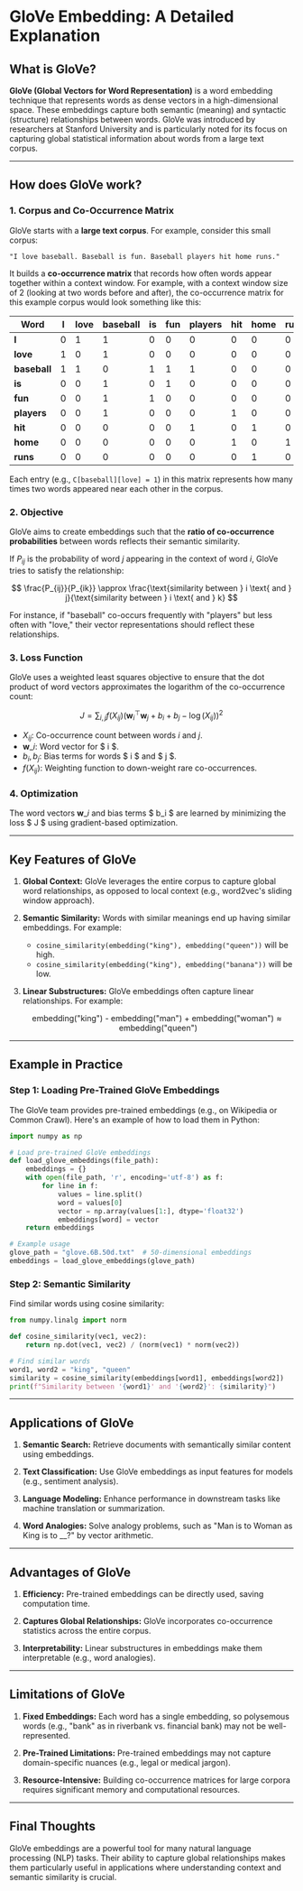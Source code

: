 # GloVe Embedding: A Detailed Explanation

## What is GloVe?

**GloVe (Global Vectors for Word Representation)** is a word embedding technique that represents words as dense vectors in a high-dimensional space. These embeddings capture both semantic (meaning) and syntactic (structure) relationships between words. GloVe was introduced by researchers at Stanford University and is particularly noted for its focus on capturing global statistical information about words from a large text corpus.

---

## How does GloVe work?

### 1. Corpus and Co-Occurrence Matrix

GloVe starts with a **large text corpus**. For example, consider this small corpus:

```
"I love baseball. Baseball is fun. Baseball players hit home runs."
```

It builds a **co-occurrence matrix** that records how often words appear together within a context window. For example, with a context window size of 2 (looking at two words before and after), the co-occurrence matrix for this example corpus would look something like this:

| Word         | I   | love | baseball | is  | fun | players | hit | home | runs |
| ------------ | --- | ---- | -------- | --- | --- | ------- | --- | ---- | ---- |
| **I**        | 0   | 1    | 1        | 0   | 0   | 0       | 0   | 0    | 0    |
| **love**     | 1   | 0    | 1        | 0   | 0   | 0       | 0   | 0    | 0    |
| **baseball** | 1   | 1    | 0        | 1   | 1   | 1       | 0   | 0    | 0    |
| **is**       | 0   | 0    | 1        | 0   | 1   | 0       | 0   | 0    | 0    |
| **fun**      | 0   | 0    | 1        | 1   | 0   | 0       | 0   | 0    | 0    |
| **players**  | 0   | 0    | 1        | 0   | 0   | 0       | 1   | 0    | 0    |
| **hit**      | 0   | 0    | 0        | 0   | 0   | 1       | 0   | 1    | 0    |
| **home**     | 0   | 0    | 0        | 0   | 0   | 0       | 1   | 0    | 1    |
| **runs**     | 0   | 0    | 0        | 0   | 0   | 0       | 0   | 1    | 0    |

Each entry (e.g., `C[baseball][love] = 1`) in this matrix represents how many times two words appeared near each other in the corpus.

### 2. Objective

GloVe aims to create embeddings such that the **ratio of co-occurrence probabilities** between words reflects their semantic similarity.

If $P_{ij}$ is the probability of word $j$ appearing in the context of word $i$, GloVe tries to satisfy the relationship:

$$
\frac{P_{ij}}{P_{ik}} \approx \frac{\text{similarity between } i \text{ and } j}{\text{similarity between } i \text{ and } k}
$$

For instance, if "baseball" co-occurs frequently with "players" but less often with "love," their vector representations should reflect these relationships.

### 3. Loss Function

GloVe uses a weighted least squares objective to ensure that the dot product of word vectors approximates the logarithm of the co-occurrence count:

$$
J = \sum_{i,j} f(X_{ij}) \left( \mathbf{w}_i^\top \mathbf{w}_j + b_i + b_j - \log(X_{ij}) \right)^2
$$

- $X_{ij}$: Co-occurrence count between words $i$ and $j$.
- $\mathbf{w}\_i$: Word vector for $ i $.
- $b_i, b_j$: Bias terms for words $ i $ and $ j $.
- $f(X_{ij})$: Weighting function to down-weight rare co-occurrences.

### 4. Optimization

The word vectors $\mathbf{w}\_i$ and bias terms $ b_i $ are learned by minimizing the loss $ J $ using gradient-based optimization.

---

## Key Features of GloVe

1. **Global Context:**
   GloVe leverages the entire corpus to capture global word relationships, as opposed to local context (e.g., word2vec's sliding window approach).

2. **Semantic Similarity:**
   Words with similar meanings end up having similar embeddings. For example:

   - `cosine_similarity(embedding("king"), embedding("queen"))` will be high.
   - `cosine_similarity(embedding("king"), embedding("banana"))` will be low.

3. **Linear Substructures:**
   GloVe embeddings often capture linear relationships. For example:

   $$
   \text{embedding("king") - embedding("man") + embedding("woman")} \approx \text{embedding("queen")}
   $$

---

## Example in Practice

### Step 1: Loading Pre-Trained GloVe Embeddings

The GloVe team provides pre-trained embeddings (e.g., on Wikipedia or Common Crawl). Here's an example of how to load them in Python:

```python
import numpy as np

# Load pre-trained GloVe embeddings
def load_glove_embeddings(file_path):
    embeddings = {}
    with open(file_path, 'r', encoding='utf-8') as f:
        for line in f:
            values = line.split()
            word = values[0]
            vector = np.array(values[1:], dtype='float32')
            embeddings[word] = vector
    return embeddings

# Example usage
glove_path = "glove.6B.50d.txt"  # 50-dimensional embeddings
embeddings = load_glove_embeddings(glove_path)
```

### Step 2: Semantic Similarity

Find similar words using cosine similarity:

```python
from numpy.linalg import norm

def cosine_similarity(vec1, vec2):
    return np.dot(vec1, vec2) / (norm(vec1) * norm(vec2))

# Find similar words
word1, word2 = "king", "queen"
similarity = cosine_similarity(embeddings[word1], embeddings[word2])
print(f"Similarity between '{word1}' and '{word2}': {similarity}")
```

---

## Applications of GloVe

1. **Semantic Search:**
   Retrieve documents with semantically similar content using embeddings.

2. **Text Classification:**
   Use GloVe embeddings as input features for models (e.g., sentiment analysis).

3. **Language Modeling:**
   Enhance performance in downstream tasks like machine translation or summarization.

4. **Word Analogies:**
   Solve analogy problems, such as "Man is to Woman as King is to \_\_?" by vector arithmetic.

---

## Advantages of GloVe

1. **Efficiency:**
   Pre-trained embeddings can be directly used, saving computation time.
2. **Captures Global Relationships:**
   GloVe incorporates co-occurrence statistics across the entire corpus.

3. **Interpretability:**
   Linear substructures in embeddings make them interpretable (e.g., word analogies).

---

## Limitations of GloVe

1. **Fixed Embeddings:**
   Each word has a single embedding, so polysemous words (e.g., "bank" as in riverbank vs. financial bank) may not be well-represented.

2. **Pre-Trained Limitations:**
   Pre-trained embeddings may not capture domain-specific nuances (e.g., legal or medical jargon).

3. **Resource-Intensive:**
   Building co-occurrence matrices for large corpora requires significant memory and computational resources.

---

## Final Thoughts

GloVe embeddings are a powerful tool for many natural language processing (NLP) tasks. Their ability to capture global relationships makes them particularly useful in applications where understanding context and semantic similarity is crucial.

